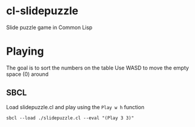 # cl-slidepuzzle
Slide puzzle game in Common Lisp

# Playing
The goal is to sort the numbers on the table
Use WASD to move the empty space (0) around
## SBCL
Load slidepuzzle.cl and play using the `Play w h` function
```
sbcl --load ./slidepuzzle.cl --eval "(Play 3 3)"
```


